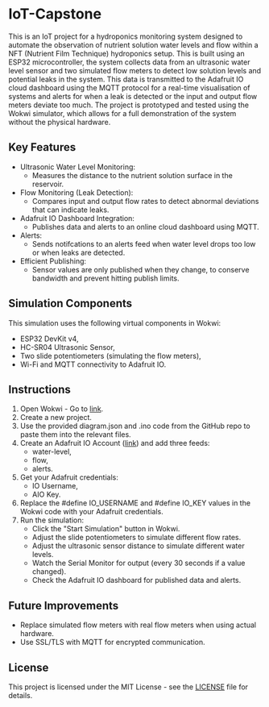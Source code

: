 # IoT-Capstone
This is an IoT project for a hydroponics monitoring system designed to automate the observation of nutrient solution water levels and flow within a NFT (Nutrient Film Technique) hydroponics setup. This is built using an ESP32 microcontroller, the system collects data from an ultrasonic water level sensor and two simulated flow meters to detect low solution levels and potential leaks in the system. This data is transmitted to the Adafruit IO cloud dashboard using the MQTT protocol for a real-time visualisation of systems and alerts for when a leak is detected or the input and output flow meters deviate too much.
The project is prototyped and tested using the Wokwi simulator, which allows for a full demonstration of the system without the physical hardware.
## Key Features
* Ultrasonic Water Level Monitoring:
  * Measures the distance to the nutrient solution surface in the reservoir.
* Flow Monitoring (Leak Detection):
  * Compares input and output flow rates to detect abnormal deviations that can indicate leaks.
* Adafruit IO Dashboard Integration:
  * Publishes data and alerts to an online cloud dashboard using MQTT.
* Alerts:
  * Sends notifcations to an alerts feed when water level drops too low or when leaks are detected.
* Efficient Publishing:
  * Sensor values are only published when they change, to conserve bandwidth and prevent hitting publish limits.

## Simulation Components
This simulation uses the following virtual components in Wokwi:
* ESP32 DevKit v4,
* HC-SR04 Ultrasonic Sensor,
* Two slide potentiometers (simulating the flow meters),
* Wi-Fi and MQTT connectivity to Adafruit IO.

## Instructions
1. Open Wokwi - Go to [link](https://wokwi.com).
2. Create a new project.
3. Use the provided diagram.json and .ino code from the GitHub repo to paste them into the relevant files.
4. Create an Adafruit IO Account ([link](https://www.adafruit.com)) and add three feeds:
   * water-level,
   * flow,
   * alerts.
5. Get your Adafruit credentials:
   * IO Username,
   * AIO Key.
6. Replace the #define IO_USERNAME and #define IO_KEY values in the Wokwi code with your Adafruit credentials.
7. Run the simulation:
   * Click the "Start Simulation" button in Wokwi.
   * Adjust the slide potentiometers to simulate different flow rates.
   * Adjust the ultrasonic sensor distance to simulate different water levels.
   * Watch the Serial Monitor for output (every 30 seconds if a value changed).
   * Check the Adafruit IO dashboard for published data and alerts.

## Future Improvements
* Replace simulated flow meters with real flow meters when using actual hardware.
* Use SSL/TLS with MQTT for encrypted communication.

## License
This project is licensed under the MIT License - see the [LICENSE](LICENSE) file for details.

